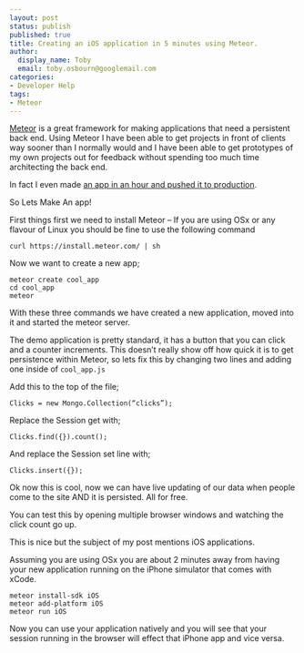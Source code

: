 ```yaml
---
layout: post
status: publish
published: true
title: Creating an iOS application in 5 minutes using Meteor.
author:
  display_name: Toby
  email: toby.osbourn@googlemail.com
categories:
- Developer Help
tags:
- Meteor
---
```


[Meteor](https://www.meteor.com) is a great framework for making applications that need a persistent back end. Using Meteor I have been able to get projects in front of clients way sooner than I normally would and I have been able to get prototypes of my own projects out for feedback without spending too much time architecting the back end.

In fact I even made [an app in an hour and pushed it to production](/making-app-just-hour-meteor-heroku/).

So Lets Make An app!

First things first we need to install Meteor – If you are using OSx or any flavour of Linux you should be fine to use the following command


```
curl https://install.meteor.com/ | sh
```

Now we want to create a new app;

    meteor create cool_app
    cd cool_app
    meteor

With these three commands we have created a new application, moved into it and started the meteor server.

The demo application is pretty standard, it has a button that you can click and a counter increments. This doesn’t really show off how quick it is to get persistence within Meteor, so lets fix this by changing two lines and adding one inside of `cool_app.js`

Add this to the top of the file; 

```
Clicks = new Mongo.Collection(“clicks”);
```

Replace the Session get with;

```
Clicks.find({}).count();
```

And replace the Session set line with;

```
Clicks.insert({});
```

Ok now this is cool, now we can have live updating of our data when people come to the site AND it is persisted. All for free.

You can test this by opening multiple browser windows and watching the click count go up.

This is nice but the subject of my post mentions iOS applications.

Assuming you are using OSx you are about 2 minutes away from having your new application running on the iPhone simulator that comes with xCode.

    meteor install-sdk iOS
    meteor add-platform iOS
    meteor run iOS

Now you can use your application natively and you will see that your session running in the browser will effect that iPhone app and vice versa.
